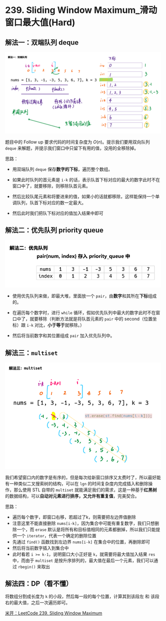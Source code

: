 # 239. Sliding Window Maximum_滑动窗口最大值(Hard)



## 解法一：双端队列 deque

![solve1](https://raw.githubusercontent.com/KimmiGYH/LeetCode_Notes_Public/master/Section05_Solutions/0239_Sliding%20Window%20Maximum_%E6%BB%91%E5%8A%A8%E7%AA%97%E5%8F%A3%E6%9C%80%E5%A4%A7%E5%80%BC/solve1.png)

题目中的 Follow up 要求代码的时间复杂度为 $O(n)$。提示我们要用双向队列 `deque` 来解题，并提示我们窗口中只留下有用的值，没用的全移除掉。

思路：

- 用双端队列 `deque` 保存**数字的下标**，遍历整个数组。

- 如果此时队列的首元素是 `i-k` 的话，表示队首下标对应的最大的数字此时不在窗口中了，就要移除，则移除队首元素。

- 然后比较队尾元素和将要进来的值，如果小的话就都移除，这样能保持一个单调队列，队首下标对应的数一定最大。
- 然后此时我们把队下标对应的值加入结果中即可



## 解法二：优先队列 priority queue

![solve2](https://raw.githubusercontent.com/KimmiGYH/LeetCode_Notes_Public/master/Section05_Solutions/0239_Sliding%20Window%20Maximum_%E6%BB%91%E5%8A%A8%E7%AA%97%E5%8F%A3%E6%9C%80%E5%A4%A7%E5%80%BC/solve2.png)

- 使用优先队列来做，即最大堆，里面放一个 `pair`，由**数字**和其所在**下标**组成的。

- 在遍历每个数字时，进行 `while` 循环，假如优先队列中最大的数字此时不在窗口中了，就要移除（判断方法就是将队首元素的 `pair` 中的 second（位置坐标）跟 `i-k` 对比，**小于等于**就移除。）
- 然后将当前数字和其位置组成 `pair` 加入优先队列中。



## 解法三：`multiset`

![solve3](https://raw.githubusercontent.com/KimmiGYH/LeetCode_Notes_Public/master/Section05_Solutions/0239_Sliding%20Window%20Maximum_%E6%BB%91%E5%8A%A8%E7%AA%97%E5%8F%A3%E6%9C%80%E5%A4%A7%E5%80%BC/solve3.png)

我们希望窗口内的数字是有序的，但是每次给新窗口排序又太费时了，所以最好能有一种类似二叉搜索树的结构，可以在 `lgn` 的时间复杂度内完成插入和删除操作，那么使用 STL 自带的 `multiset` 就能满足我们的需求，这是一种基于**红黑树**的数据结构，可以**自动对元素进行排序，又允许有重复值**，完美契合。

思路：

- 遍历每个数字，即窗口右移，若超过了k，则需要把左边界值删除
- 注意这里不能直接删除 `nums[i-k]`，因为集合中可能有重复数字，我们只想删除一个，而 `erase` 默认是将所有和目标值相同的元素都删掉，所以我们只能提供一个 `iterator`，代表一个确定的删除位置
- 先通过 `find()` 函数找到左边界 `nums[i-k]` 在集合中的位置，再删除即可
- 然后将当前数字插入到集合中
- 此时看若 `i >= k-1`，说明窗口大小正好是 `k`，就需要将最大值加入结果 `res` 中，而由于 `multiset` 是按升序排列的，最大值在最后一个元素，我们可以通过 `rbegin()` 来取出



## 解法四：DP（看不懂）



将数组分割成长度为 `k` 的小段，然后每一段的每个位置，计算其到该段左 和 该段右的最大值，之后一次遍历即可。

[米开：LeetCode 239. Sliding Window Maximum](https://youtu.be/uvsRkNiL0e0?t=588)



